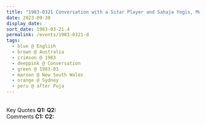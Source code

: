 ```yaml
---
title: "1983-0321 Conversation with a Sitar Player and Sahaja Yogis, Meditation, and Birthday Celebration, after the Evening Program, after Birthday Pūjā, Sydney, New South Wales, Australia"
date: 2023-09-30
display_date: 
sort_date: 1983-03-21.4
permalink: /events/1983-0321-d
tags:
  - blue @ English
  - brown @ Australia
  - crimson @ 1983
  - deeppink @ Conversation
  - green @ 1983-03
  - maroon @ New South Wales
  - orange @ Sydney
  - peru @ after Puja
---
```


<br>

<wave-list>
  <list-title color="DarkSeaGreen" width="55">Key Quotes</list-title>
  <list-item color="BlanchedAlmond" width="280"><b>Q1:</b> <i></i></list-item>
  <list-item color="Lavender" width="280"><b>Q2:</b> <i></i></list-item>
</wave-list>

<br>

<wave-list>
  <list-title color="DarkSeaGreen" width="55">Comments</list-title>
  <list-item color="BlanchedAlmond" width="280"><b>C1:</b> <i></i></list-item>
  <list-item color="Lavender" width="280"><b>C2:</b> <i></i></list-item>
</wave-list>